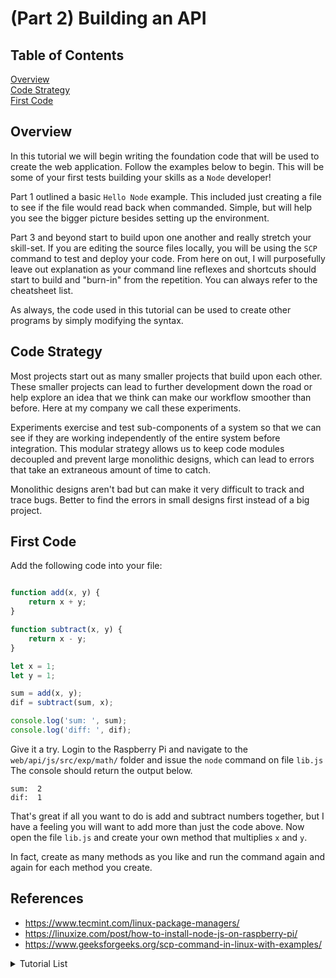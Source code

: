 # (Part 2) Building an API

## Table of Contents
[Overview](#overview)<br>
[Code Strategy](#code-strategy)<br>
[First Code](#first-code)<br>

## Overview

In this tutorial we will begin writing the foundation code that will be used to create the web application. Follow the examples below to begin. This will be some of your first tests building your skills as a `Node` developer! 

Part 1 outlined a basic `Hello Node` example. This included just creating a file to see if the file would read back when commanded. Simple, but will help you see the bigger picture besides setting up the environment. 

Part 3 and beyond start to build upon one another and really stretch your skill-set. If you are editing the source files locally, you will be using the `SCP` command to test and deploy your code. From here on out, I will purposefully leave out explanation as your command line reflexes and shortcuts should start to build and "burn-in" from the repetition. You can always refer to the cheatsheet list.

As always, the code used in this tutorial can be used to create other programs by simply modifying the syntax.

## Code Strategy 

Most projects start out as many smaller projects that build upon each other. These smaller projects can lead to further development down the road or help explore an idea that we think can make our workflow smoother than before. Here at my company we call these experiments. 

Experiments exercise and test sub-components of a system so that we can see if they are working independently of the entire system before integration. This modular strategy allows us to keep code modules decoupled and prevent large monolithic designs, which can lead to errors that take an extraneous amount of time to catch. 

Monolithic designs aren't bad but can make it very difficult to track and trace bugs. Better to find the errors in small designs first instead of a big project.

## First Code

Add the following code into your file:

```javascript

function add(x, y) {
    return x + y; 
}

function subtract(x, y) {
    return x - y; 
}

let x = 1;
let y = 1;

sum = add(x, y);
dif = subtract(sum, x);

console.log('sum: ', sum);
console.log('diff: ', dif);
```

Give it a try. Login to the Raspberry Pi and navigate to the `web/api/js/src/exp/math/` folder and issue the `node` command on file `lib.js` The console should return the output  below.
```console
sum:  2
dif:  1
```

That's great if all you want to do is add and subtract numbers together, but I have a feeling you will want to add more than just the code above. Now open the file `lib.js` and create your own method that multiplies `x` and `y`.

In fact, create as many methods as you like and run the command again and again for each method you create.


## References
 - https://www.tecmint.com/linux-package-managers/
 - https://linuxize.com/post/how-to-install-node-js-on-raspberry-pi/
 - https://www.geeksforgeeks.org/scp-command-in-linux-with-examples/

<details><summary>Tutorial List</summary>

### Prep

[Raspberry Pi Prep](../prep/README.md)<br>
[(Bonus) Flashing OS image to SD card: Linux Version](../prep/README2.md)<br>

---

### Linux - WSl setup

[Operating System (Linux)](../linux/README.md)<br>
[Toggle Raspberry Pi led light](../linux/embed/README.md)<br>
[Autoboot Services](../linux/embed/sysd/README.md)<br>

---

### Database

[(Part 1) Database (MySQL)](../db/README.md)<br>
[(Part 2) Tables, Queries, and SQL](../db/README2.md)<br>
[(Part 3) Working with Relations](../db/README3.md)<br>
[(Part 4) Putting it all together](../db/README4.md)<br>
[(Extras) Setting MySQL Timezone on Raspberry Pi](../db/MYSQLTZ.md)<br>

---

### Web

[Getting Started with Node](../web/README.md)<br>
[(Part 1) Web API (Node)](../web/api/js/src/iotapi/README.md)<br>
[(Part 2) Web API (Node)](../web/api/js/src/iotapi/README2.md)<br>
[(Part 3) Web API (Node)](../web/api/js/src/iotapi/README3.md)<br>
[(Part 4) Web API (Node)](../web/api/js/src/iotapi/README4.md)<br>
[(Part 5) Web API (Node)](../web/api/js/src/iotapi/README5.md)<br>

---

### UX

[Angular (Web Framework Setup)](../web/ux/README.md)<br>
[Angular (Web Framework) (Part 1)](../web/ux/README2.md)<br>
[Angular (Web Framework) (Part 2)](../web/ux/README3.md)<br>
[Angular (Web Framework) (Part 3)](../web/ux/README4.md)<br>

---

### API

[Installing MySQL Connector for Python](../web/api/py/README.md)

### Cryptography

[Crypto](web/CRYPTO.md)<br>

</details>